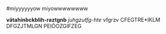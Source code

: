 #miyyyyyyow miyowwwwwwww

**vätahinbckblih-raztgnb**   *juhgzutfg-hte* vfgrzv CFEGTRE*IKLM DFGZJTMLGN PEIÖOZGIFZEG
